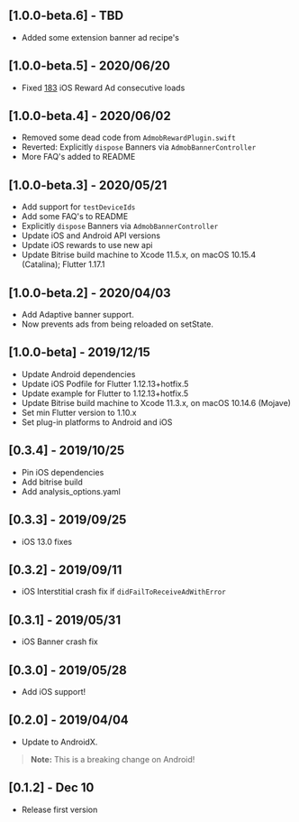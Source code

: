## [1.0.0-beta.6] - TBD
- Added some extension banner ad recipe's

## [1.0.0-beta.5] - 2020/06/20
- Fixed [183](https://github.com/kmcgill88/admob_flutter/issues/183) iOS Reward Ad consecutive loads

## [1.0.0-beta.4] - 2020/06/02
- Removed some dead code from `AdmobRewardPlugin.swift`
- Reverted: Explicitly `dispose` Banners via `AdmobBannerController`
- More FAQ's added to README

## [1.0.0-beta.3] - 2020/05/21
- Add support for `testDeviceIds`
- Add some FAQ's to README
- Explicitly `dispose` Banners via `AdmobBannerController`
- Update iOS and Android API versions
- Update iOS rewards to use new api
- Update Bitrise build machine to Xcode 11.5.x, on macOS 10.15.4 (Catalina); Flutter 1.17.1

## [1.0.0-beta.2] - 2020/04/03
- Add Adaptive banner support.
- Now prevents ads from being reloaded on setState.

## [1.0.0-beta] - 2019/12/15
- Update Android dependencies
- Update iOS Podfile for Flutter 1.12.13+hotfix.5
- Update example for Flutter to 1.12.13+hotfix.5
- Update Bitrise build machine to Xcode 11.3.x, on macOS 10.14.6 (Mojave)
- Set min Flutter version to 1.10.x
- Set plug-in platforms to Android and iOS

## [0.3.4] - 2019/10/25
- Pin iOS dependencies
- Add bitrise build
- Add analysis_options.yaml

## [0.3.3] - 2019/09/25
- iOS 13.0 fixes

## [0.3.2] - 2019/09/11
- iOS Interstitial crash fix if `didFailToReceiveAdWithError`

## [0.3.1] - 2019/05/31
- iOS Banner crash fix

## [0.3.0] - 2019/05/28
- Add iOS support!

## [0.2.0] - 2019/04/04
- Update to AndroidX.
> **Note:** This is a breaking change on Android!

## [0.1.2] - Dec 10
- Release first version
